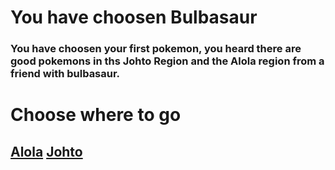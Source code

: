 # You have choosen Bulbasaur
### You have choosen your first pokemon, you heard there are good pokemons in ths Johto Region and the Alola region from a friend with bulbasaur.    
# Choose where to go 
[Alola]()
[Johto](johto.md)
---